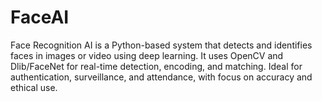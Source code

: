 # FaceAI
Face Recognition AI is a Python-based system that detects and identifies faces in images or video using deep learning. It uses OpenCV and Dlib/FaceNet for real-time detection, encoding, and matching. Ideal for authentication, surveillance, and attendance, with focus on accuracy and ethical use.
